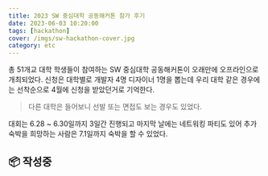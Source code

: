 ```yaml
---
title: 2023 SW 중심대학 공동해커톤 참가 후기
date: 2023-06-03 10:20:00
tags: [hackathon]
cover: /imgs/sw-hackathon-cover.jpg
category: etc
---
```


총 51개교 대학 학생들이 참여하는 SW 중심대학 공동해커톤이 오래만에 오프라인으로 개최되었다. 신청은 대학별로 개발자 4명 디자이너 1명을 뽑는데 우리 대학 같은 경우에는 선착순으로 4월에 신청을 받았던거로 기억한다.

> 다른 대학은 들어보니 선발 또는 면접도 보는 경우도 있었다.

대회는 6.28 ~ 6.30일까지 3일간 진행되고 마지막 날에는 네트워킹 파티도 있어 추가 숙박을 희망하는 사람은 7.1일까지 숙박을 할 수 있었다.

## 📦 작성중
